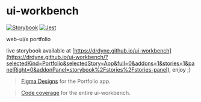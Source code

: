 # ui-workbench

[![Storybook](https://github.com/storybooks/brand/blob/master/badge/badge-storybook.svg)](https://drdyne.github.io/ui-workbench/?selectedKind=Portfolio&selectedStory=App&full=0&addons=1&stories=1&panelRight=0&addonPanel=storybook%2Fstories%2Fstories-panel)
[![Jest](https://jestjs.io/img/jest-badge.svg)](https://drdyne.github.io/ui-workbench/coverage/lcov-report/index.html)

web-ui/x portfolio


live storybook available at [https://drdyne.github.io/ui-workbench](https://drdyne.github.io/ui-workbench/?selectedKind=Portfolio&selectedStory=App&full=0&addons=1&stories=1&panelRight=0&addonPanel=storybook%2Fstories%2Fstories-panel), enjoy ;)

> [Figma Designs](https://www.figma.com/file/B5A4DV5M6miRnod9KsFovVnh/10-portfolio-website?node-id=0%3A1) for the Portfolio app.

> [Code coverage](https://drdyne.github.io/ui-workbench/coverage/lcov-report/index.html) for the entire ui-workbench.
